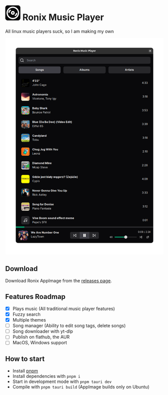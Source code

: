 <h1>
  <img src="app-icon.svg" alt="">
  Ronix Music Player
</h1>

All linux music players suck, so I am making my own

![Screenshot](./screenshot.png)

## Download

Download Ronix AppImage from the [releases page](https://github.com/ronanru/ronix/releases).

## Features Roadmap

- [x] Plays music (All traditional music player features)
- [x] Fuzzy search
- [x] Multiple themes
- [ ] Song manager (Ability to edit song tags, delete songs)
- [ ] Song downloader with yt-dlp
- [ ] Publish on flathub, the AUR
- [ ] MacOS, Windows support

## How to start

- Install [pnpm](https://pnpm.io)
- Install dependencies with `pnpm i`
- Start in development mode with `pnpm tauri dev`
- Compile with `pnpm tauri build` (AppImage builds only on Ubuntu)
